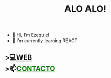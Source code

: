 <div>
<header><h1>ALO ALO!</h1></header>


 - 👋 Hi, I’m Ezequiel
- 🌱 I’m currently learning REACT

 
 
 

<div text-align=center>
 <nav> <h2>>💻<a align=left href="http://drekert.com">WEB</a> <br> >📫<a align=left href="mailto:ezequielmatiasb@hotmail.com" style="color:green">CONTACTO</a>
  </h2></div>
 </div>

